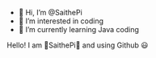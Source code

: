 - 👋 Hi, I’m @SaithePi
- 👀 I’m interested in coding
- 🌱 I’m currently learning Java coding

Hello! I am 👾SaithePi👾 and using Github 😃

<!---
SaithePi1050/SaithePi1050 is a ✨ special ✨ repository because its `README.md` (this file) appears on your GitHub profile.
You can click the Preview link to take a look at your changes.
--->
